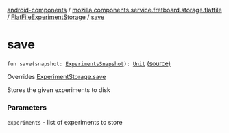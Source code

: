 [android-components](../../index.md) / [mozilla.components.service.fretboard.storage.flatfile](../index.md) / [FlatFileExperimentStorage](index.md) / [save](./save.md)

# save

`fun save(snapshot: `[`ExperimentsSnapshot`](../../mozilla.components.service.fretboard/-experiments-snapshot/index.md)`): `[`Unit`](https://kotlinlang.org/api/latest/jvm/stdlib/kotlin/-unit/index.html) [(source)](https://github.com/mozilla-mobile/android-components/blob/master/components/service/fretboard/src/main/java/mozilla/components/service/fretboard/storage/flatfile/FlatFileExperimentStorage.kt#L36)

Overrides [ExperimentStorage.save](../../mozilla.components.service.fretboard/-experiment-storage/save.md)

Stores the given experiments to disk

### Parameters

`experiments` - list of experiments to store